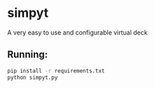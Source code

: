 # simpyt
A very easy to use and configurable virtual deck

## Running:

```bash
pip install -r requirements.txt
python simpyt.py
```